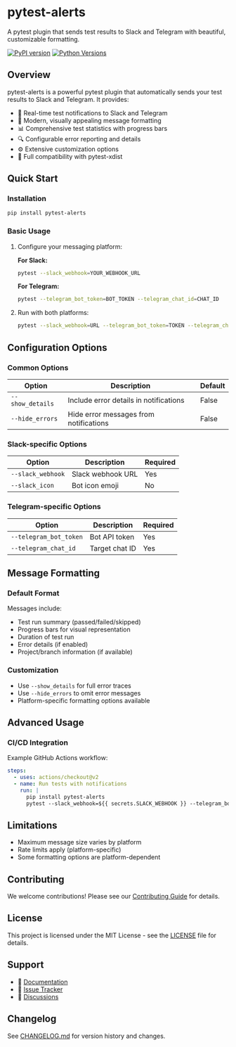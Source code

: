# pytest-alerts

A pytest plugin that sends test results to Slack and Telegram with beautiful, customizable formatting.

[![PyPI version](https://badge.fury.io/py/pytest-alerts.svg)](https://badge.fury.io/py/pytest-alerts)
[![Python Versions](https://img.shields.io/pypi/pyversions/pytest-alerts.svg)](https://pypi.org/project/pytest-alerts/)

## Overview

pytest-alerts is a powerful pytest plugin that automatically sends your test results to Slack and Telegram. It provides:

- 📲 Real-time test notifications to Slack and Telegram
- 🎨 Modern, visually appealing message formatting
- 📊 Comprehensive test statistics with progress bars
- 🔍 Configurable error reporting and details
- ⚙️ Extensive customization options
- 🔄 Full compatibility with pytest-xdist

## Quick Start

### Installation

```bash
pip install pytest-alerts
```

### Basic Usage

1. Configure your messaging platform:

   **For Slack:**
   ```bash
   pytest --slack_webhook=YOUR_WEBHOOK_URL
   ```

   **For Telegram:**
   ```bash
   pytest --telegram_bot_token=BOT_TOKEN --telegram_chat_id=CHAT_ID
   ```

2. Run with both platforms:
   ```bash
   pytest --slack_webhook=URL --telegram_bot_token=TOKEN --telegram_chat_id=ID
   ```

## Configuration Options

### Common Options

| Option | Description | Default |
|--------|-------------|---------|
| `--show_details` | Include error details in notifications | False |
| `--hide_errors` | Hide error messages from notifications | False |

### Slack-specific Options

| Option | Description | Required |
|--------|-------------|----------|
| `--slack_webhook` | Slack webhook URL | Yes |
| `--slack_icon` | Bot icon emoji | No |

### Telegram-specific Options

| Option | Description | Required |
|--------|-------------|----------|
| `--telegram_bot_token` | Bot API token | Yes |
| `--telegram_chat_id` | Target chat ID | Yes |

## Message Formatting

### Default Format
Messages include:
- Test run summary (passed/failed/skipped)
- Progress bars for visual representation
- Duration of test run
- Error details (if enabled)
- Project/branch information (if available)

### Customization
- Use `--show_details` for full error traces
- Use `--hide_errors` to omit error messages
- Platform-specific formatting options available

## Advanced Usage

### CI/CD Integration
Example GitHub Actions workflow:
```yaml
steps:
  - uses: actions/checkout@v2
  - name: Run tests with notifications
    run: |
      pip install pytest-alerts
      pytest --slack_webhook=${{ secrets.SLACK_WEBHOOK }} --telegram_bot_token=${{ secrets.TELEGRAM_BOT_TOKEN }} --telegram_chat_id=${{ secrets.TELEGRAM_CHAT_ID }}
```

## Limitations

- Maximum message size varies by platform
- Rate limits apply (platform-specific)
- Some formatting options are platform-dependent

## Contributing

We welcome contributions! Please see our [Contributing Guide](CONTRIBUTING.md) for details.

## License

This project is licensed under the MIT License - see the [LICENSE](LICENSE) file for details.

## Support

- 📖 [Documentation](https://github.com/nikolaout/pytest-alerts)
- 🐛 [Issue Tracker](https://github.com/nikolaout/pytest-alerts/issues)
- 💬 [Discussions](https://github.com/nikolaout/pytest-alerts/discussions)

## Changelog

See [CHANGELOG.md](CHANGELOG.md) for version history and changes.
